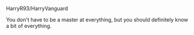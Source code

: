 HarryR93/HarryVanguard

You don't have to be a master at everything, but you should definitely know a bit of everything.
